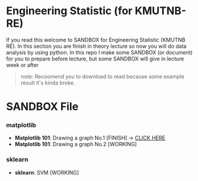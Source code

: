 # Engineering Statistic (for KMUTNB-RE)

If you read this welcome to SANDBOX for Engineering Statistic (KMUTNB RE). In this section you are finish in theory lecture so now you will do data analysis by using python. In this repo I make some SANDBOX (or document) for you to prepare before lecture, but some SANDBOX will give in lecture week or after

> note: Recoomend you to download to read because some example result it's kinda broke.

# SANDBOX File
### matplotlib
- **Matplotlib 101**: Drawing a graph No.1 [FINISH] -> [CLICK HERE](graph01.ipynb)
- **Matplotlib 101**: Drawing a graph No.2 [WORKING]
### sklearn
-  **sklearn**: SVM [WORKING]
